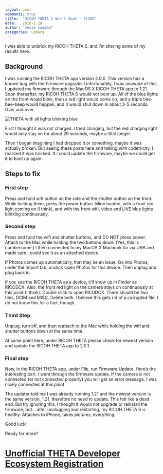 ```yaml
---
layout: post
comments: true
title:  "RICOH THETA S Won't Boot - FIXED"
date:   2016-1-20
author: "Jesse Casman"
categories: Camera
---
```

I was able to unbrick my RICOH THETA S, and I’m sharing some of my results here.

Background
----------

I was running the RICOH THETA app version 2.0.0. This version has a known bug with the firmware upgrade. Unfortunately, I was unaware of this. I updated my firmware through the MacOS X RICOH THETA app to 1.21. Soon thereafter, my RICOH THETA S would not boot up. All of the blue lights on the front would blink, then a red light would come on, and a triple bee-bee-beep would happen, and it would shut down in about 3-5 seconds. Over and over.

![THETA with all lights blinking blue](/blog/img/2016-01/theta_blinking.jpg)

First I thought it was not charged. I tried charging, but the red charging light would only stay on for about 20 seconds, maybe a little longer.

Then I began imagining I had dropped it or something, maybe it was actually broken. But seeing these posts here and talking with codetricity, I realized it was bricked. If I could update the firmware, maybe we could get it to boot up again.

Steps to fix
------------

### First step

Press and hold wifi button on the side and the shutter button on the front. While holding them, press the power button. Mine booted, with a front red light coming on (I think), and with the front wifi, video and LIVE blue lights blinking continuously.

### Second step

Press and hold the wifi and shutter buttons, and DO NOT press power. Attach to the Mac while holding the two buttons down. (Yes, this is cumbersome.) I then connected to my MacOS X Macbook Air via USB and made sure I could see it as an attached device.

If Photos comes up automatically, that may be an issue. Go into Photos, under the Import tab, unclick Open Photos for this device. Then unplug and plug back in.

If you see the RICOH THETA as a device, it’ll show up in Finder as RICODCX. Also, the front red light on the camera stays on continuously at this point (I think). Double click to open RICODCX. There should be two files, DCIM and MISC. Delete both. I believe this gets rid of a corrupted file. I do not know this for a fact, though.

### Third Step

Unplug, turn off, and then reattach to the Mac while holding the wifi and shutter buttons down at the same time.

At some point here, under RICOH THETA please check for newest version and update the RICOH THETA app to 2.0.1.

### Final step

Now, in the RICOH THETA app, under File, run Firmware Update. Here’s the interesting part. I went through the firmware update. If the camera is not connected (or not connected properly) you will get an error message. I was nicely connected at this point.

The updater told me I was already running 1.21 and the newest version is the same version, 1.21, therefore no need to update. This felt like a dead end. But try ignoring this. I thought it would not upgrade or reinstall the firmware, but… after unplugging and restarting, my RICOH THETA S is healthy. Attaches to iPhone, takes pictures, everything.

Good luck!

Ready for more?

# [Unofficial THETA Developer Ecosystem Registration](http://theta360.guide/ecosystem/)
